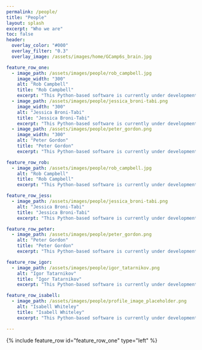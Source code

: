 ```yaml
---
permalink: /people/
title: "People"
layout: splash
excerpt: "Who we are"
toc: false
header:
  overlay_color: "#000"
  overlay_filter: "0.3"
  overlay_image: /assets/images/home/GCamp6s_brain.jpg

feature_row_one:
  - image_path: /assets/images/people/rob_campbell.jpg
    image_width: "300"
    alt: "Rob Campbell"
    title: "Rob Campbell"
    excerpt: "This Python-based software is currently under development. It provides three linked orthogonal 2-D views for fast visualisation of downsampled image stacks. Allows overlays of multiple brains, multiple channels, traced neurites, or soma locations. Includes viewer for Allen Atlas. Extendable via plugins."
  - image_path: /assets/images/people/jessica_broni-tabi.png
    image_width: "300"
    alt: "Jessica Broni-Tabi"
    title: "Jessica Broni-Tabi"
    excerpt: "This Python-based software is currently under development. It provides three linked orthogonal 2-D views for fast visualisation of downsampled image stacks. Allows overlays of multiple brains, multiple channels, traced neurites, or soma locations. Includes viewer for Allen Atlas. Extendable via plugins."
  - image_path: /assets/images/people/peter_gordon.png
    image_width: "300"
    alt: "Peter Gordon"
    title: "Peter Gordon"
    excerpt: "This Python-based software is currently under development. It provides three linked orthogonal 2-D views for fast visualisation of downsampled image stacks. Allows overlays of multiple brains, multiple channels, traced neurites, or soma locations. Includes viewer for Allen Atlas. Extendable via plugins."

feature_row_rob:
  - image_path: /assets/images/people/rob_campbell.jpg
    alt: "Rob Campbell"
    title: "Rob Campbell"
    excerpt: "This Python-based software is currently under development. It provides three linked orthogonal 2-D views for fast visualisation of downsampled image stacks. Allows overlays of multiple brains, multiple channels, traced neurites, or soma locations. Includes viewer for Allen Atlas. Extendable via plugins."

feature_row_jess:
  - image_path: /assets/images/people/jessica_broni-tabi.png
    alt: "Jessica Broni-Tabi"
    title: "Jessica Broni-Tabi"
    excerpt: "This Python-based software is currently under development. It provides three linked orthogonal 2-D views for fast visualisation of downsampled image stacks. Allows overlays of multiple brains, multiple channels, traced neurites, or soma locations. Includes viewer for Allen Atlas. Extendable via plugins."

feature_row_peter:
  - image_path: /assets/images/people/peter_gordon.png
    alt: "Peter Gordon"
    title: "Peter Gordon"
    excerpt: "This Python-based software is currently under development. It provides three linked orthogonal 2-D views for fast visualisation of downsampled image stacks. Allows overlays of multiple brains, multiple channels, traced neurites, or soma locations. Includes viewer for Allen Atlas. Extendable via plugins."

feature_row_igor:
  - image_path: /assets/images/people/igor_tatarnikov.png 
    alt: "Igor Tatarnikov"
    title: "Igor Tatarnikov"
    excerpt: "This Python-based software is currently under development. It provides three linked orthogonal 2-D views for fast visualisation of downsampled image stacks. Allows overlays of multiple brains, multiple channels, traced neurites, or soma locations. Includes viewer for Allen Atlas. Extendable via plugins."

feature_row_isabell:
  - image_path: /assets/images/people/profile_image_placeholder.png 
    alt: "Isabell Whiteley"
    title: "Isabell Whiteley"
    excerpt: "This Python-based software is currently under development. It provides three linked orthogonal 2-D views for fast visualisation of downsampled image stacks. Allows overlays of multiple brains, multiple channels, traced neurites, or soma locations. Includes viewer for Allen Atlas. Extendable via plugins."

---
```


{% include feature_row id="feature_row_one" type="left" %}



